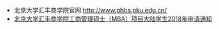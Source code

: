 

- 北京大学汇丰商学院官网     http://www.phbs.pku.edu.cn/
- [北京大学汇丰商学院工商管理硕士（MBA）项目大陆学生2018年申请通知](http://www.mbachina.com/html/mbazsxx/201709/111938.html)

